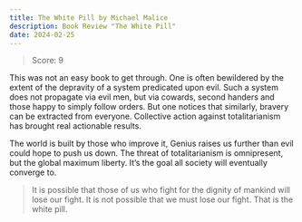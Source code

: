 ```yaml
---
title: The White Pill by Michael Malice
description: Book Review "The White Pill"
date: 2024-02-25
---
```

> Score: 9

This was not an easy book to get through. One is often bewildered by the extent
of the depravity of a system predicated upon evil. Such a system does not
propagate via evil men, but via cowards, second handers and those happy to
simply follow orders. But one notices that similarly, bravery can be extracted
from everyone. Collective action against totalitarianism has brought real
actionable results.

The world is built by those who improve it, Genius raises us further than evil
could hope to push us down. The threat of totalitarianism is omnipresent, but
the global maximum liberty. It’s the goal all society will eventually converge
to.

> It is possible that those of us who fight for the dignity of mankind will lose our fight. It is not possible that we must lose our fight. That is the white pill.

